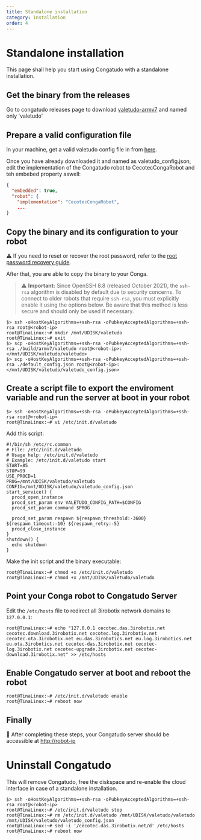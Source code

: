 ```yaml
---
title: Standalone installation
category: Installation
order: 4
---
```


# Standalone installation

This page shall help you start using Congatudo with a standalone installation.

## Get the binary from the releases
Go to congatudo releases page to download [valetudo-armv7](https://github.com/congatudo/Congatudo/releases) and named only 'valetudo'

## Prepare a valid configuration file
In your machine, get a valid valetudo config file in from [here](https://raw.githubusercontent.com/congatudo/Congatudo/master/backend/lib/res/default_config.json).

Once you have already downloaded it and named as valetudo_config.json, edit the implementation of the Congatudo robot to CecotecCongaRobot and teh embebed property aswell:
```json
{
  "embedded": true,
  "robot": {
    "implementation": "CecotecCongaRobot",
    ...
}
```

## Copy the binary and its configuration to your robot

⚠️ If you need to reset or recover the root password, refer to the [root password recovery guide](https://congatudo.cloud/pages/misc/recovery-root-password.html).

After that, you are able to copy the binary to your Conga.

> ⚠️ **Important:** Since OpenSSH 8.8 (released October 2021), the `ssh-rsa` algorithm is disabled by default due to security concerns. To connect to older robots that require `ssh-rsa`, you must explicitly enable it using the options below. Be aware that this method is less secure and should only be used if necessary.

```shell
$> ssh -oHostKeyAlgorithms=+ssh-rsa -oPubkeyAcceptedAlgorithms=+ssh-rsa root@<robot-ip>
root@TinaLinux:~# mkdir /mnt/UDISK/valetudo
root@TinaLinux:~# exit
$> scp -oHostKeyAlgorithms=+ssh-rsa -oPubkeyAcceptedAlgorithms=+ssh-rsa ./build/armv7/valetudo root@<robot-ip>:</mnt/UDISK/valetudo/valetudo>
$> scp -oHostKeyAlgorithms=+ssh-rsa -oPubkeyAcceptedAlgorithms=+ssh-rsa ./default_config.json root@<robot-ip>:</mnt/UDISK/valetudo/valetudo_config.json>
```
## Create a script file to export the enviroment variable and run the server at boot in your robot
```shell
$> ssh -oHostKeyAlgorithms=+ssh-rsa -oPubkeyAcceptedAlgorithms=+ssh-rsa root@<robot-ip>
root@TinaLinux:~# vi /etc/init.d/valetudo
```

Add this script:
```shell
#!/bin/sh /etc/rc.common                                                                                                    
# File: /etc/init.d/valetudo
# Usage help: /etc/init.d/valetudo
# Example: /etc/init.d/valetudo start
START=85
STOP=99                                     
USE_PROCD=1                                                                                                                
PROG=/mnt/UDISK/valetudo/valetudo
CONFIG=/mnt/UDISK/valetudo/valetudo_config.json                                     
start_service() {                     
  procd_open_instance                 
  procd_set_param env VALETUDO_CONFIG_PATH=$CONFIG
  procd_set_param command $PROG    

  procd_set_param respawn ${respawn_threshold:-3600} ${respawn_timeout:-10} ${respawn_retry:-5}
  procd_close_instance                
}                                                                                                                          
shutdown() {                                                                                                            
  echo shutdown                                                                                                   
}
```

Make the init script and the binary executable:
```shell
root@TinaLinux:~# chmod +x /etc/init.d/valetudo
root@TinaLinux:~# chmod +x /mnt/UDISK/valetudo/valetudo
```

## Point your Conga robot to Congatudo Server
Edit the `/etc/hosts` file to redirect all 3irobotix network domains to `127.0.0.1`:
```shell
root@TinaLinux:~# echo "127.0.0.1 cecotec.das.3irobotix.net cecotec.download.3irobotix.net cecotec.log.3irobotix.net cecotec.ota.3irobotix.net eu.das.3irobotics.net eu.log.3irobotics.net eu.ota.3irobotics.net cecotec-das.3irobotix.net cecotec-log.3irobotix.net cecotec-upgrade.3irobotix.net cecotec-download.3irobotix.net" >> /etc/hosts
```

## Enable Congatudo server at boot and reboot the robot
```shell
root@TinaLinux:~# /etc/init.d/valetudo enable
root@TinaLinux:~# reboot now
```
## Finally
🎉 After completing these steps, your Congatudo server should be accessible at <http://robot-ip>

# Uninstall Congatudo

This will remove Congatudo, free the diskspace and re-enable the cloud interface in case of a standalone installation.

```shell
$> ssh -oHostKeyAlgorithms=+ssh-rsa -oPubkeyAcceptedAlgorithms=+ssh-rsa root@<robot-ip>
root@TinaLinux:~# /etc/init.d/valetudo stop
root@TinaLinux:~# rm /etc/init.d/valetudo /mnt/UDISK/valetudo/valetudo /mnt/UDISK/valetudo/valetudo_config.json  
root@TinaLinux:~# sed -i '/cecotec.das.3irobotix.net/d' /etc/hosts
root@TinaLinux:~# reboot now
```